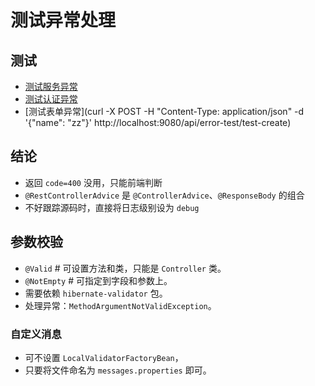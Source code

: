 # 测试异常处理

## 测试
- [测试服务异常](http://localhost:9080/api/error-test/find-one)
- [测试认证异常](http://localhost:9080/api/error-test/test-auth-error?userId=x)
- [测试表单异常](curl -X POST -H "Content-Type: application/json"  -d '{"name": "zz"}' http://localhost:9080/api/error-test/test-create)

## 结论
- 返回 `code=400` 没用，只能前端判断
- `@RestControllerAdvice` 是 `@ControllerAdvice`、`@ResponseBody` 的组合
- 不好跟踪源码时，直接将日志级别设为 `debug`

## 参数校验
- `@Valid` # 可设置方法和类，只能是 `Controller` 类。
- `@NotEmpty` # 可指定到字段和参数上。
- 需要依赖 `hibernate-validator` 包。
- 处理异常：`MethodArgumentNotValidException`。

### 自定义消息
- 可不设置 `LocalValidatorFactoryBean`，
- 只要将文件命名为 `messages.properties` 即可。
